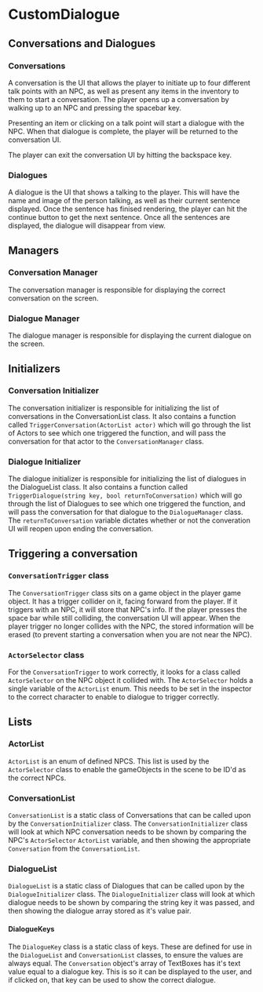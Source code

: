 # CustomDialogue

## Conversations and Dialogues

### Conversations

A conversation is the UI that allows the player to initiate up to four different talk points with an NPC, as well as present any items in the inventory to them to start a conversation. The player opens up a conversation by walking up to an NPC and pressing the spacebar key.

Presenting an item or clicking on a talk point will start a dialogue with the NPC. When that dialogue is complete, the player will be returned to the conversation UI.

The player can exit the conversation UI by hitting the backspace key.

### Dialogues

A dialogue is the UI that shows a talking to the player. This will have the name and image of the person talking, as well as their current sentence displayed. Once the sentence has finised rendering, the player can hit the continue button to get the next sentence. Once all the sentences are displayed, the dialogue will disappear from view.

## Managers

### Conversation Manager

The conversation manager is responsible for displaying the correct conversation on the screen.

### Dialogue Manager

The dialogue manager is responsible for displaying the current dialogue on the screen.

## Initializers

### Conversation Initializer

The conversation initializer is responsible for initializing the list of conversations in the ConversationList class.
It also contains a function called `TriggerConversation(ActorList actor)` which will go through the list of Actors to see which one triggered the function, and will pass the conversation for that actor to the `ConversationManager` class.

### Dialogue Initializer

The dialogue initializer is responsible for initializing the list of dialogues in the DialogueList class.
It also contains a function called `TriggerDialogue(string key, bool returnToConversation)` which will go through the list of Dialogues to see which one triggered the function, and will pass the conversation for that dialogue to the `DialogueManager` class. The `returnToConversation` variable dictates whether or not the converation UI will reopen upon ending the conversation.

## Triggering a conversation

### `ConversationTrigger` class

The `ConversationTrigger` class sits on a game object in the player game object. It has a trigger collider on it, facing forward from the player. If it triggers with an NPC, it will store that NPC's info. If the player presses the space bar while still colliding, the conversation UI will appear.
When the player trigger no longer collides with the NPC, the stored information will be erased (to prevent starting a conversation when you are not near the NPC).

### `ActorSelector` class

For the `ConversationTrigger` to work correctly, it looks for a class called `ActorSelector` on the NPC object it collided with. The `ActorSelector` holds a single variable of the `ActorList` enum. This needs to be set in the inspector to the correct character to enable to dialogue to trigger correctly.

## Lists

### ActorList

`ActorList` is an enum of defined NPCS. This list is used by the `ActorSelector` class to enable the gameObjects in the scene to be ID'd as the correct NPCs.

### ConversationList

`ConversationList` is a static class of Conversations that can be called upon by the `ConversationInitializer` class. The `ConversationInitializer` class will look at which NPC conversation needs to be shown by comparing the NPC's `ActorSelector` `ActorList` variable, and then showing the appropriate `Conversation` from the `ConversationList`.

### DialogueList

`DialogueList` is a static class of Dialogues that can be called upon by the `DialogueInitializer` class. The `DialogueInitializer` class will look at which dialogue needs to be shown by comparing the string key it was passed, and then showing the dialogue array stored as it's value pair.

#### DialogueKeys

The `DialogueKey` class is a static class of keys. These are defined for use in the `DialogueList` and `ConversationList` classes, to ensure the values are always equal. The `Conversation` object's array of TextBoxes has it's text value equal to a dialogue key. This is so it can be displayed to the user, and if clicked on, that key can be used to show the correct dialogue.